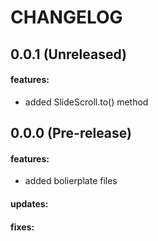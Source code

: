 CHANGELOG
=========

## 0.0.1 (Unreleased)

#### features:
 - added SlideScroll.to() method

## 0.0.0 (Pre-release)

#### features:
 - added bolierplate files

#### updates:

#### fixes:
